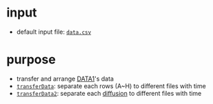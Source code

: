 # input 
* default input file: [`data.csv`](data.csv)

# purpose
* transfer and arrange [DATA1](.)'s data
* [`transferData`](transferData.c): separate each rows (A~H) to different files with time
* [`transferData2`](transferData2.c): separate each [diffusion](DATA1格子分佈.jpg) to different files with time
